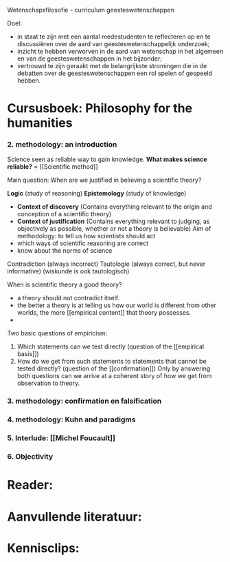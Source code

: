 Wetenschapsfilosofie - curriculum geesteswetenschappen

Doel:
- in staat te zijn met een aantal medestudenten te reflecteren op en te discussiëren over de aard van geesteswetenschappelijk onderzoek; 
 - inzicht te hebben verworven in de aard van wetenschap in het algemeen en van de geesteswetenschappen in het bijzonder; 
-  vertrouwd te zijn geraakt met de belangrijkste stromingen die in de debatten over de geesteswetenschappen een rol spelen of gespeeld hebben.

# Cursusboek: Philosophy for the humanities
### 2. methodology: an introduction
Science seen as reliable way to gain knowledge.
**What makes science reliable?** = [[Scientific method]]

Main question: When are we justified in believing a scientific theory?

**Logic** (study of reasoning)
**Epistemology** (study of knowledge)

- **Context of discovery** (Contains everything relevant to the origin and conception of a scientific theory)
- **Context of justification** (Contains everything relevant to judging, as objectively as possible, whether or not a theory is believable)
Aim of methodology: to tell us how scientists should act
- which ways of scientific reasoning are correct
- know about the norms of science

Contradiction (always incorrect)
Tautologie (always correct, but never informative) (wiskunde is ook tautologisch)

When is scientific theory a good theory?
- a theory should not contradict itself.
- the better a theory is at telling us how our world is different from other worlds, the more [[empirical content]] that theory possesses.
- 

Two basic questions of empiricism:
1. Which statements can we test directly (question of the [[empirical basis]])
2. How do we get from such statements to statements that cannot be tested directly? (question of the [[confirmation]])
Only by answering both questions can we arrive at a coherent story of how we get from observation to theory.


### 3. methodology: confirmation en falsification
### 4. methodology: Kuhn and paradigms
### 5. Interlude: [[Michel Foucault]]
### 6. Objectivity







# Reader:


# Aanvullende literatuur:



# Kennisclips:




